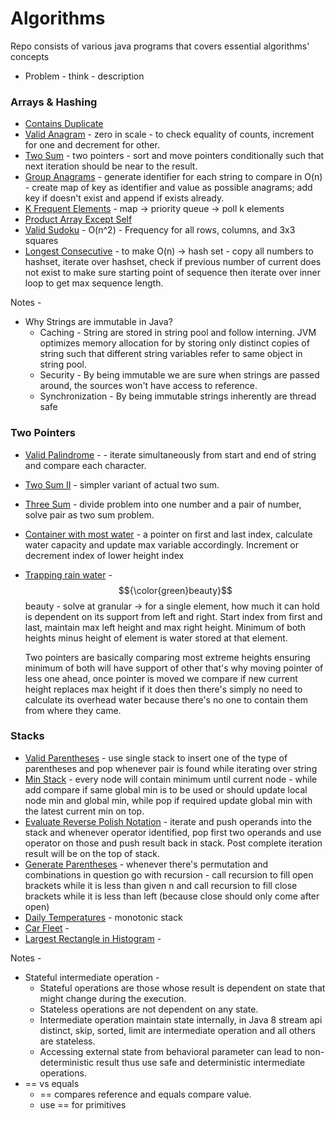 # Algorithms

Repo consists of various java programs that covers essential algorithms' concepts

* Problem - think - description
### Arrays & Hashing
* [Contains Duplicate](./ContainsDuplicate.java)
* [Valid Anagram](./ValidAnagram.java) - zero in scale - to check equality of counts, increment for one and decrement for other.
* [Two Sum](./TwoSum.java) - two pointers - sort and move pointers conditionally such that next iteration should be near to the result.
* [Group Anagrams](./GroupAnagrams.java) - generate identifier for each string to compare in O(n) - create map of key as identifier and value as possible anagrams; add key if doesn't exist and append if exists already.
* [K Frequent Elements](./KFrequentElements.java) - map -> priority queue -> poll k elements
* [Product Array Except Self](./ProductArrayExceptSelf.java)
* [Valid Sudoku](./ValidSudoku.java) - O(n^2) - Frequency for all rows, columns, and 3x3 squares
* [Longest Consecutive](./LongestConsecutive.java) - to make O(n) -> hash set - copy all numbers to hashset, iterate over hashset, check if previous number of current does not exist to make sure starting point of sequence then iterate over inner loop to get max sequence length.

Notes -
* Why Strings are immutable in Java?
  * Caching - String are stored in string pool and follow interning. JVM optimizes memory allocation for by storing only distinct copies of string such that different string variables refer to same object in string pool.
  * Security - By being immutable we are sure when strings are passed around, the sources won't have access to reference.
  * Synchronization - By being immutable strings inherently are thread safe
### Two Pointers
* [Valid Palindrome](./ValidPalindrome.java) - - iterate simultaneously from start and end of string and compare each character.
* [Two Sum II](./TwoSumII.java) - simpler variant of actual two sum.
* [Three Sum](./ThreeSum.java) - divide problem into one number and a pair of number, solve pair as two sum problem.
* [Container with most water](./ContainerWithMostWater.java) - a pointer on first and last index, calculate water capacity and update max variable accordingly. Increment or decrement index of lower height index
* [Trapping rain water](./TrappingRainWater.java) - $${\color{green}beauty}$$beauty - solve at granular -> for a single element, how much it can hold is dependent on its support from left and right. Start index from first and last, maintain max left height and max right height. Minimum of both heights minus height of element is water stored at that element.
  
  Two pointers are basically comparing most extreme heights ensuring minimum of both will have support of other that's why moving pointer of less one ahead, once pointer is moved we compare if new current height replaces max height if it does then there's simply no need to calculate its overhead water because there's no one to contain them from where they came.

### Stacks
* [Valid Parentheses](./ValidParentheses.java) - use single stack to insert one of the type of parentheses and pop whenever pair is found while iterating over string
* [Min Stack](./MinStack.java) - every node will contain minimum until current node - while add compare if same global min is to be used or should update local node min and global min, while pop if required update global min with the latest current min on top.
* [Evaluate Reverse Polish Notation](./EvaluateReversePolishNotation.java) - iterate and push operands into the stack and whenever operator identified, pop first two operands and use operator on those and push result back in stack. Post complete iteration result will be on the top of stack.
* [Generate Parentheses](./GenerateParentheses.java) - whenever there's permutation and combinations in question go with recursion - call recursion to fill open brackets while it is less than given n and call recursion to fill close brackets while it is less than left (because close should only come after open)
* [Daily Temperatures](./DailyTemperatures.java) - monotonic stack
* [Car Fleet](./CarFleet.java) - 
* [Largest Rectangle in Histogram](./LargestRectangleInHistogram.java) - 

Notes -
* Stateful intermediate operation - 
  * Stateful operations are those whose result is dependent on state that might change during the execution.
  * Stateless operations are not dependent on any state.
  * Intermediate operation maintain state internally, in Java 8 stream api distinct, skip, sorted, limit are intermediate operation and all others are stateless.
  * Accessing external state from behavioral parameter can lead to non-deterministic result thus use safe and deterministic intermediate operations.
* == vs equals
  * == compares reference and equals compare value.
  * use == for primitives